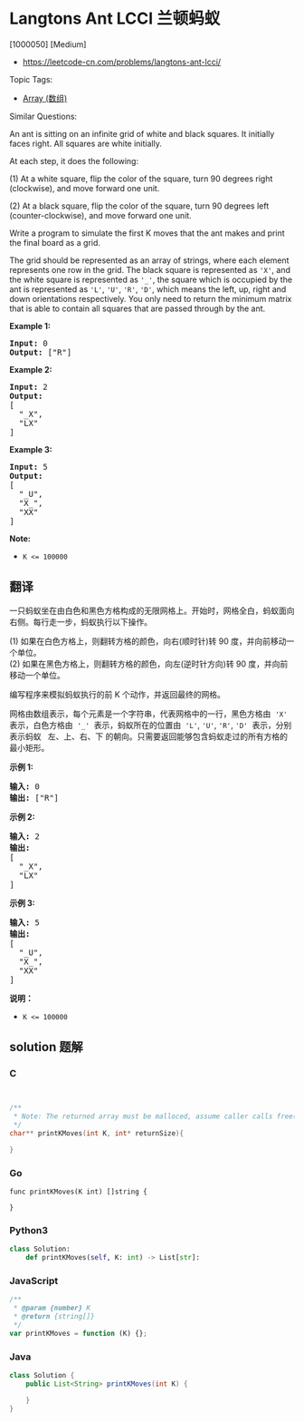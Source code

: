 # Langtons Ant LCCI 兰顿蚂蚁

[1000050] [Medium]

- https://leetcode-cn.com/problems/langtons-ant-lcci/

Topic Tags:

- [Array (数组)](https://leetcode-cn.com/tag/array/)

Similar Questions:

An ant is sitting on an infinite grid of white and black squares. It initially faces right. All squares are white initially.

At each step, it does the following:

(1) At a white square, flip the color of the square, turn 90 degrees right (clockwise), and move forward one unit.

(2) At a black square, flip the color of the square, turn 90 degrees left (counter-clockwise), and move forward one unit.

Write a program to simulate the first K moves that the ant makes and print the final board as a grid.

The grid should be represented as an array of strings, where each element represents one row in the grid. The black square is represented as `'X'`, and the white square is represented as `'_'`, the square which is occupied by the ant is represented as `'L'`, `'U'`, `'R'`, `'D'`, which means the left, up, right and down orientations respectively. You only need to return the minimum matrix that is able to contain all squares that are passed through by the ant.

**Example 1:**

<pre><strong>Input:</strong> 0
<strong>Output: </strong>["R"]
</pre>

**Example 2:**

<pre><strong>Input:</strong> 2
<strong>Output:
</strong>[
&nbsp; "_X",
&nbsp; "LX"
]
</pre>

**Example 3:**

<pre><strong>Input:</strong> 5
<strong>Output:
</strong>[
&nbsp; "_U",
&nbsp; "X_",
&nbsp; "XX"
]
</pre>

**Note:**

- `K <= 100000`

## 翻译

一只蚂蚁坐在由白色和黑色方格构成的无限网格上。开始时，网格全白，蚂蚁面向右侧。每行走一步，蚂蚁执行以下操作。

(1) 如果在白色方格上，则翻转方格的颜色，向右(顺时针)转 90 度，并向前移动一个单位。  
(2) 如果在黑色方格上，则翻转方格的颜色，向左(逆时针方向)转 90 度，并向前移动一个单位。

编写程序来模拟蚂蚁执行的前 K 个动作，并返回最终的网格。

网格由数组表示，每个元素是一个字符串，代表网格中的一行，黑色方格由  `'X'`  表示，白色方格由  `'_'`  表示，蚂蚁所在的位置由  `'L'`, `'U'`, `'R'`, `'D'`  表示，分别表示蚂蚁   左、上、右、下 的朝向。只需要返回能够包含蚂蚁走过的所有方格的最小矩形。

**示例 1:**

<pre><strong>输入:</strong> 0
<strong>输出: </strong>["R"]
</pre>

**示例 2:**

<pre><strong>输入:</strong> 2
<strong>输出:
</strong>[
&nbsp; "_X",
&nbsp; "LX"
]
</pre>

**示例 3:**

<pre><strong>输入:</strong> 5
<strong>输出:
</strong>[
&nbsp; "_U",
&nbsp; "X_",
&nbsp; "XX"
]
</pre>

**说明：**

- `K <= 100000`

## solution 题解

### C

```c


/**
 * Note: The returned array must be malloced, assume caller calls free().
 */
char** printKMoves(int K, int* returnSize){

}


```

### Go

```golang
func printKMoves(K int) []string {

}
```

### Python3

```python
class Solution:
    def printKMoves(self, K: int) -> List[str]:
```

### JavaScript

```javascript
/**
 * @param {number} K
 * @return {string[]}
 */
var printKMoves = function (K) {};
```

### Java

```java
class Solution {
    public List<String> printKMoves(int K) {

    }
}
```
